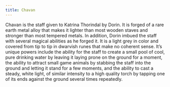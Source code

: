 ```yaml
---
title: Chavan
---
```


Chavan is the staff given to Katrina Thorindal by Dorin. It is forged of a rare
earth metal alloy that makes it lighter than most wooden staves and stronger
than most tempered metals. In addition, Dorin imbued the staff with several
magical abilities as he forged it. It is a light grey in color and covered from
tip to tip in dwarvish runes that make no coherent sense. It’s unique powers
include the ability for the staff to create a small pool of cool, pure drinking
water by leaving it laying prone on the ground for a moment, the ability to
attract small game animals by stabbing the staff into the ground and letting it
stand for a few moments, and the ability to cast a steady, white light, of
similar intensity to a high quality torch by tapping one of its ends against the
ground several times repeatedly.
